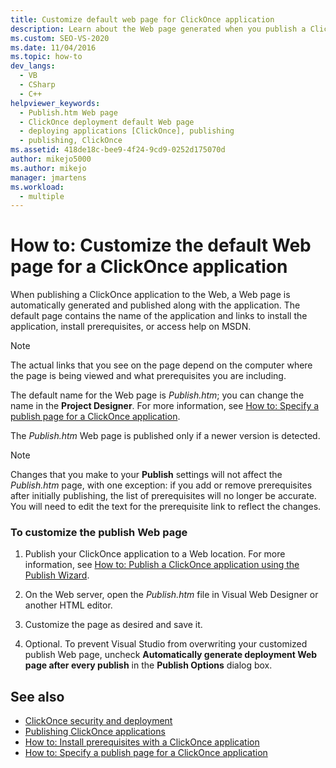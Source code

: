```yaml
---
title: Customize default web page for ClickOnce application
description: Learn about the Web page generated when you publish a ClickOnce application to the Web, which contains the name of the application and other information.
ms.custom: SEO-VS-2020
ms.date: 11/04/2016
ms.topic: how-to
dev_langs: 
  - VB
  - CSharp
  - C++
helpviewer_keywords: 
  - Publish.htm Web page
  - ClickOnce deployment default Web page
  - deploying applications [ClickOnce], publishing
  - publishing, ClickOnce
ms.assetid: 418de18c-bee9-4f24-9cd9-0252d175070d
author: mikejo5000
ms.author: mikejo
manager: jmartens
ms.workload: 
  - multiple
---
```

# How to: Customize the default Web page for a ClickOnce application
When publishing a ClickOnce application to the Web, a Web page is automatically generated and published along with the application. The default page contains the name of the application and links to install the application, install prerequisites, or access help on MSDN.

> [!NOTE]
> The actual links that you see on the page depend on the computer where the page is being viewed and what prerequisites you are including.

 The default name for the Web page is *Publish.htm*; you can change the name in the **Project Designer**. For more information, see [How to: Specify a publish page for a ClickOnce application](../deployment/how-to-specify-a-publish-page-for-a-clickonce-application.md).

 The *Publish.htm* Web page is published only if a newer version is detected.

> [!NOTE]
> Changes that you make to your **Publish** settings will not affect the *Publish.htm* page, with one exception: if you add or remove prerequisites after initially publishing, the list of prerequisites will no longer be accurate. You will need to edit the text for the prerequisite link to reflect the changes.

### To customize the publish Web page

1. Publish your ClickOnce application to a Web location. For more information, see [How to: Publish a ClickOnce application using the Publish Wizard](../deployment/how-to-publish-a-clickonce-application-using-the-publish-wizard.md).

2. On the Web server, open the *Publish.htm* file in Visual Web Designer or another HTML editor.

3. Customize the page as desired and save it.

4. Optional. To prevent Visual Studio from overwriting your customized publish Web page, uncheck **Automatically generate deployment Web page after every publish** in the **Publish Options** dialog box.

## See also
- [ClickOnce security and deployment](../deployment/clickonce-security-and-deployment.md)
- [Publishing ClickOnce applications](../deployment/publishing-clickonce-applications.md)
- [How to: Install prerequisites with a ClickOnce application](../deployment/how-to-install-prerequisites-with-a-clickonce-application.md)
- [How to: Specify a publish page for a ClickOnce application](../deployment/how-to-specify-a-publish-page-for-a-clickonce-application.md)
